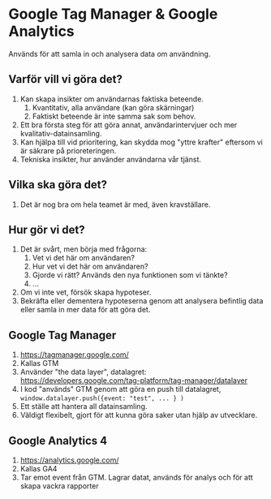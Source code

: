 # Google Tag Manager & Google Analytics

Används för att samla in och analysera data om användning.

## Varför vill vi göra det?

1. Kan skapa insikter om användarnas faktiska beteende.
   1. Kvantitativ, alla användare (kan göra skärningar)
   2. Faktiskt beteende är inte samma sak som behov.
2. Ett bra första steg för att göra annat, användarintervjuer och mer kvalitativ-datainsamling.
3. Kan hjälpa till vid prioritering, kan skydda mog "yttre krafter" eftersom vi är säkrare på prioreteringen.
4. Tekniska insikter, hur använder användarna vår tjänst.

## Vilka ska göra det?

1. Det är nog bra om hela teamet är med, även kravställare.

## Hur gör vi det?

1. Det är svårt, men börja med frågorna:
   1. Vet vi det här om användaren?
   2. Hur vet vi det här om användaren?
   3. Gjorde vi rätt? Används den nya funktionen som vi tänkte?
   4. ...
2. Om vi inte vet, försök skapa hypoteser.
3. Bekräfta eller dementera hypoteserna genom att analysera befintlig data eller samla in mer data för att göra det.

## Google Tag Manager

1. https://tagmanager.google.com/
2. Kallas GTM
3. Använder "the data layer", datalagret: https://developers.google.com/tag-platform/tag-manager/datalayer
4. I kod "används" GTM genom att göra en push till datalagret, `window.datalayer.push({event: "test", ... } )`
5. Ett ställe att hantera all datainsamling.
6. Väldigt flexibelt, gjort för att kunna göra saker utan hjälp av utvecklare.

## Google Analytics 4

1. https://analytics.google.com/
2. Kallas GA4
3. Tar emot event från GTM. Lagrar datat, används för analys och för att skapa vackra rapporter
